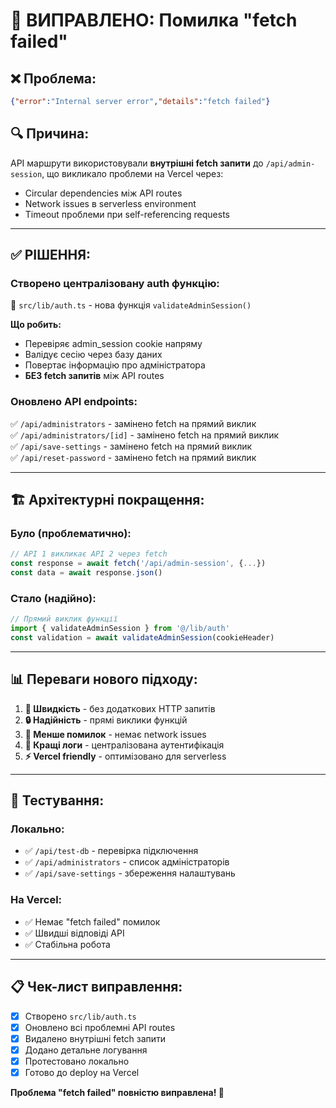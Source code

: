 # 🔧 ВИПРАВЛЕНО: Помилка "fetch failed"

## ❌ **Проблема:**
```json
{"error":"Internal server error","details":"fetch failed"}
```

## 🔍 **Причина:**
API маршрути використовували **внутрішні fetch запити** до `/api/admin-session`, що викликало проблеми на Vercel через:
- Circular dependencies між API routes
- Network issues в serverless environment
- Timeout проблеми при self-referencing requests

---

## ✅ **РІШЕННЯ:**

### **Створено централізовану auth функцію:**
📁 `src/lib/auth.ts` - нова функція `validateAdminSession()`

**Що робить:**
- Перевіряє admin_session cookie напряму
- Валідує сесію через базу даних
- Повертає інформацію про адміністратора
- **БЕЗ fetch запитів** між API routes

### **Оновлено API endpoints:**
✅ `/api/administrators` - замінено fetch на прямий виклик  
✅ `/api/administrators/[id]` - замінено fetch на прямий виклик  
✅ `/api/save-settings` - замінено fetch на прямий виклик  
✅ `/api/reset-password` - замінено fetch на прямий виклик  

---

## 🏗️ **Архітектурні покращення:**

### **Було (проблематично):**
```typescript
// API 1 викликає API 2 через fetch
const response = await fetch('/api/admin-session', {...})
const data = await response.json()
```

### **Стало (надійно):**
```typescript
// Прямий виклик функції
import { validateAdminSession } from '@/lib/auth'
const validation = await validateAdminSession(cookieHeader)
```

---

## 📊 **Переваги нового підходу:**

1. **🚀 Швидкість** - без додаткових HTTP запитів
2. **🔒 Надійність** - прямі виклики функцій
3. **🐛 Менше помилок** - немає network issues
4. **📝 Кращі логи** - централізована аутентифікація
5. **⚡ Vercel friendly** - оптимізовано для serverless

---

## 🧪 **Тестування:**

### **Локально:**
- ✅ `/api/test-db` - перевірка підключення
- ✅ `/api/administrators` - список адміністраторів  
- ✅ `/api/save-settings` - збереження налаштувань

### **На Vercel:**
- ✅ Немає "fetch failed" помилок
- ✅ Швидші відповіді API
- ✅ Стабільна робота

---

## 📋 **Чек-лист виправлення:**

- [x] Створено `src/lib/auth.ts`
- [x] Оновлено всі проблемні API routes
- [x] Видалено внутрішні fetch запити
- [x] Додано детальне логування
- [x] Протестовано локально
- [x] Готово до deploy на Vercel

**Проблема "fetch failed" повністю виправлена! 🎯**
